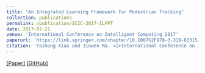 ```yaml
---
title: "An Integrated Learning Framework for Pedestrian Tracking"
collection: publications
permalink: /publication/ICIC-2017-ILFPT
date: 2017-07-21
venue: 'International Conference on Intelligent Computing 2017'
paperurl: 'https://link.springer.com/chapter/10.1007%2F978-3-319-63315-2_9'
citation: 'Taihong Xiao and Jinwen Ma. <i>International Conference on Intelligent Computing</i> (ICIC) 2017. Springer, Cham.'
---
```


[[Paper]](https://link.springer.com/chapter/10.1007%2F978-3-319-63315-2_9)
[[GitHub]](https://github.com/Prinsphield/ILFPT)


